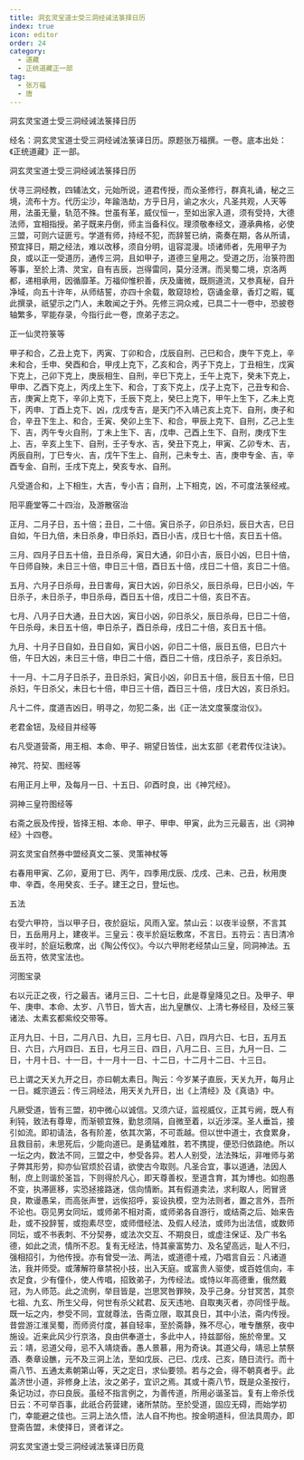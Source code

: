 ```yaml
---
title: 洞玄灵宝道士受三洞经诫法箓择日历
index: true
icon: editor
order: 24
category:
  - 道藏
  - 正统道藏正一部
tag:
  - 张万福
  - 唐
---
```


洞玄灵宝道士受三洞经诫法箓择日历  

经名：洞玄灵宝道士受三洞经诫法箓译日历。原题张万福撰。一卷。底本出处：《正统道藏》正一部。  

洞玄灵宝道士受三洞经诫法箓择日历  

伏寻三洞经教，四辅法文，元始所说，道君传授，而众圣修行，群真礼诵，秘之三境，流布十方。代历尘沙，年踰浩劫，方乎日月，谕之水火，凡圣共观，人天等用，法虽无量，轨范不殊。世虽有革，威仪恒一，至如出家入道，须有受持，大德法师，宜相指授。弟子既来丹倒，师主当备科仪。理须敬奉经文，遵承典格，必使三盟，可则六证匪亏。学道有师，持经不犯，而辞誓已纳，斋奏在期，各从所请，预宜择日，期之经法，难以改移，须自分明，诅容混漫。顷诸师者，先用甲子为良，或以正一受道历，通传三洞，且如甲子，道德三皇用之。受道之历，治箓符图等事，至於上清、灵宝，自有吉辰，岂得雷同，莫分泾渭。而吴蜀二境，京洛两都，递相承用，因循靡革。万福仰惟积善，庆及庸微，既厕道流，又参真秘，自升净域，向五十许年，从师结誓，亦四十余载，敢窥琼检，窃诵金章，香灯之暇，辄此撰录，祇望示之门人，未敢闻之于外。先修三洞众戒，已具二十一卷中，恐披卷轴繁多，罕能存录，今指行此一卷，庶弟子志之。  

正一仙灵符箓等  

甲子和合，乙丑上克下，丙寅、丁卯和合，戊辰自刑、己巳和合，庚午下克上，辛未和合，壬申、癸酉和合，甲戌上克下，乙亥和合，丙子下克上，丁丑相生，戊寅下克上，己卯下克上，庚辰相生、自刑，辛巳下克上，壬午上克下，癸未下克上，甲申、乙酉下克上，丙戌上生下、和合，丁亥下克上，戊子上克下，己丑专和合、吉，庚寅上克下，辛卯上克下，壬辰下克上，癸巳上克下，甲午上生下，乙未上克下，丙申、丁酉上克下、凶，戊戌专吉，是天门不入靖己亥上克下、自刑，庚子和合，辛丑下生上、和合，壬寅、癸卯上生下、和合，甲辰上克下、自刑，乙己上生下、吉，丙午专火自刑，丁未上生下、吉，戊申、己酉上生下、自刑，庚戌下生上、吉，辛亥上生下、自刑，壬子专水、吉，癸丑下克上，甲寅、乙卯专木、吉，丙辰自刑，丁巳专火、吉，戊午下生上、自刑，己未专土、吉，庚申专金、吉，辛酉专金、自刑，壬戌下克上，癸亥专水、自刑。  

凡受道合和，上下相生，大吉，专小吉；自刑，上下相克，凶，不可度法箓经戒。  

阳平鹿堂等二十四治，及游散宿治  

正月、二月子日，五十倍；丑日，二十倍。寅日杀子，卯日杀妇，辰日大吉，巳日自如，午日九倍，未日杀身，申日杀妇，酉日小吉，戌日七十倍，亥日五十倍。  

三月、四月子日五十倍，丑日杀母，寅日大通，卯日小吉，辰日小凶，巳日十倍，午日师自殃，未日三十倍，申日三十倍，酉日五十倍，戌日二十倍，亥日二十倍。  

五月、六月子日杀母，丑日害母，寅日大凶，卯日杀父，辰日杀母，巳日小凶，午日杀子，未日杀子，申日杀母，酉日五十倍，戌日二十倍，亥日不吉。  

七月、八月子日大通，丑日大凶，寅日小凶，卯日杀父，辰日杀母，巳日二十倍，午日杀母，未日五十倍，申日杀子，酉日杀母，戌日二十倍，亥日五十倍。  

九月、十月子日自如，丑日自如，寅日小凶，卯日二十倍，辰日五倍，巳日六十倍，午日大凶，未日三十倍，申日二十倍，酉日二十倍，戌日杀子，亥日杀妇。  

十一月、十二月子日杀子，丑日杀妇，寅日小凶，卯日五十倍，辰日五十倍，巳日杀妇，午日杀父，未日七十倍，申日三十倍，酉日三十倍，戌日大凶，亥日杀妇。  

凡十二件，度道吉凶日，明寻之，勿犯二条，出《正一法文度箓度治仪》。  

老君金钮，及经目并经等  

右凡受道营斋，用王相、本命、甲子、朔望日皆佳，出太玄部《老君传仪注诀》。  

神咒、符契、图经等  

右用正月上甲，及每月一日、十五日、卯酉时良，出《神咒经》。  

洞神三皇符图经等  

右斋之辰及传授，皆择王相、本命、甲子、甲申、甲寅，此为三元最吉，出《洞神经》十四卷。  

洞玄灵宝自然券中盟经真文二箓、灵策神杖等  

右春用甲寅、乙卯，夏用丁巳、丙午，四季用戊辰、戊戌、己未、己丑，秋用庚申、辛酉，冬用癸亥、壬子。建王之日，登坛也。  

五法  

右受六甲符，当以甲子日，夜於庭坛，风雨入室。禁山云：以夜半设祭，不言其日，五岳用月上，建夜半。三皇云：夜半於庭坛敷席，不言日。五符云：吉日清冷夜半时，於庭坛敷席，出《陶公传仪》。今以六甲附老经禁山三皇，同洞神法。五岳五符，依灵宝法也。  

河图宝录  

右以元正之夜，行之最吉。诸月三日、二十七日，此是尊皇降见之日。及甲子、甲午、庚申、本命、太岁、八节日，皆大吉，出九皇醮仪、上清七券经目，及经三箓诸法、太素玄都紫绞交带等。  

正月九日、十日，二月八日、九日，三月七日、八日，四月六日、七日，五月五日、六日，六月四日、五日，七月三日、四日，八月二日、三日，九月一日、二日，十月十日、十一日，十一月十一日、十二日，十二月十二日、十三日。  

已上谓之天关九开之日，亦曰朝太素日。陶云：今岁某子直辰，天关九开，每月止一日。臧宗道云：传三洞经法，用天关九开日，出《上清经》及《真诰》中。  

凡厥受道，皆有三盟，初中微心以诚信。又须六证，监视威仪，正其亏阙，既人有利钝，致法有尊卑，而渐顿宜殊，勤怠须隔，自微至着，以近涉深。圣人垂旨，接引如流。即初请法，各有阶差，依其次第，不可乖越。但以世中道士，衣食累身，且救目前，未思死后，少能向道已。是勇猛难胜，若不携提，便恐归依路绝。所以一坛之内，数法不同，三盟之中，参受各异。若人人别受，法法殊坛，非唯师与弟子弊其形劳，抑亦仙官烦於召请，欲使古今取则。凡圣合宜，事以道通，法因人制，庶上则谐於圣旨，下则得於凡心，即天尊善权，至道含育，其为博也。如抱愚不变，执滞匪移，实恐拯接路迷，信向情断。其有假道卖法，求利取人，罔冒贤良，欺谩愚呆，而高张声誉，远俟招呼，妄设执模，空为法则者，置之言外，吾所不论也。窃见男女同坛，或师弟不相对斋，或师弟各自游行，或结斋之后、始来告赴，或不投辞誓，或抱素尽空，或师借经法、及假人经法，或师为出法信，或数师同坛，或不书表刺、不分契券，或法次交互、不期良日，或虚注保证、及广书名德，如此之流，情所不忍。复有无经法，恃其豪富势力、及名望高远，耻人不归，强相招引，为他传授。亦有曾受一法、两法，或道德十戒，乃唱言自云：凡诸道法，我并师受。或薄解符章禁祝小技，出入天庭。或富贵人驱使，或百姓信向，丰衣足食，少有僮仆，使人传唱，招致弟子，为传经法。或恃以年高德重，俄然戴冠，为人师范。此之流例，举目皆是，岂思冥咎罪殃，及乎己身。分甘冥苦，其奈七祖、九玄、所生父母，何世有杀父弒君、反天违地、自取夷灭者，亦同怪乎哉。既一坛之内，参受不同，宜就尊法，告斋立限，取其良日，其中小法，斋内传授。昔尝游江淮吴蜀，而师资付度，甚自轻率，至於斋静，殊不尽心，唯专醮祭，夜中施设。近来此风少行京洛，良由供奉道士，多此中人，持兹鄙俗，施於帝里。又云：靖，忌道父母，忌不入靖烧香。愚人景慕，用为奇诀。其道父母，靖忌上禁祭酒、奏章设醮，元不及三洞上法，至如戊辰、己巳、戊戌、己亥，随日流行。而十斋八节、五通太素朝第山等，天之定日，求仙要领。若与之会，得不朝真者乎。此盖济世小道，非修身上法，汝之弟子，宜识之焉。其或十斋八节，既是众圣按行，条记功过，亦曰良辰。虽经不指言例之，为善传道，所用必谐圣旨。复有上帝杀伐日云：不可举百事，此祇合药营建，诸所禁防。至於受道，固应无碍，而始学初门，幸能避之佳也。三洞上法久悟，法人自不拘也。按金明道科，但法具周办，即登斋告盟，未使择日，贤者详之。  

洞玄灵宝道士受三洞经诫法箓译日历竟  
